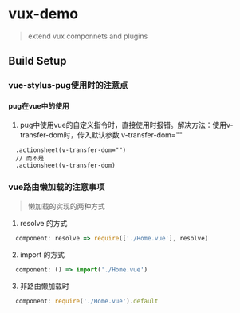# vux-demo

> extend vux componnets and plugins

## Build Setup

### vue-stylus-pug使用时的注意点

#### pug在vue中的使用

1. pug中使用vue的自定义指令时，直接使用时报错。解决方法：使用v-transfer-dom时，传入默认参数 v-transfer-dom=""

```pug
  .actionsheet(v-transfer-dom="")
  // 而不是
  .actionsheet(v-transfer-dom)
```

### vue路由懒加载的注意事项

> 懒加载的实现的两种方式

1. resolve 的方式

```js
  component: resolve => require(['./Home.vue'], resolve)
```

2. import 的方式

```js
  component: () => import('./Home.vue')
```

3. 非路由懒加载时

```js
  component: require('./Home.vue').default
```
